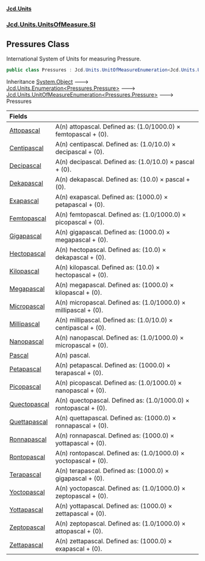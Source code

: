 #### [Jcd.Units](index.md 'index')
### [Jcd.Units.UnitsOfMeasure.SI](Jcd.Units.UnitsOfMeasure.SI.md 'Jcd.Units.UnitsOfMeasure.SI')

## Pressures Class

International System of Units for measuring Pressure.

```csharp
public class Pressures : Jcd.Units.UnitOfMeasureEnumeration<Jcd.Units.UnitsOfMeasure.SI.Pressures, Jcd.Units.UnitTypes.Pressure>
```

Inheritance [System.Object](https://docs.microsoft.com/en-us/dotnet/api/System.Object 'System.Object') &#129106; [Jcd.Units.Enumeration&lt;](Enumeration_TEnumeration,T_.md 'Jcd.Units.Enumeration<TEnumeration,T>')[Pressures](Pressures.md 'Jcd.Units.UnitsOfMeasure.SI.Pressures')[,](Enumeration_TEnumeration,T_.md 'Jcd.Units.Enumeration<TEnumeration,T>')[Pressure](Pressure.md 'Jcd.Units.UnitTypes.Pressure')[&gt;](Enumeration_TEnumeration,T_.md 'Jcd.Units.Enumeration<TEnumeration,T>') &#129106; [Jcd.Units.UnitOfMeasureEnumeration&lt;](UnitOfMeasureEnumeration_TEnumeration,T_.md 'Jcd.Units.UnitOfMeasureEnumeration<TEnumeration,T>')[Pressures](Pressures.md 'Jcd.Units.UnitsOfMeasure.SI.Pressures')[,](UnitOfMeasureEnumeration_TEnumeration,T_.md 'Jcd.Units.UnitOfMeasureEnumeration<TEnumeration,T>')[Pressure](Pressure.md 'Jcd.Units.UnitTypes.Pressure')[&gt;](UnitOfMeasureEnumeration_TEnumeration,T_.md 'Jcd.Units.UnitOfMeasureEnumeration<TEnumeration,T>') &#129106; Pressures

| Fields | |
| :--- | :--- |
| [Attopascal](Pressures.Attopascal.md 'Jcd.Units.UnitsOfMeasure.SI.Pressures.Attopascal') | A(n) attopascal. Defined as: (1.0/1000.0) × femtopascal + (0). |
| [Centipascal](Pressures.Centipascal.md 'Jcd.Units.UnitsOfMeasure.SI.Pressures.Centipascal') | A(n) centipascal. Defined as: (1.0/10.0) × decipascal + (0). |
| [Decipascal](Pressures.Decipascal.md 'Jcd.Units.UnitsOfMeasure.SI.Pressures.Decipascal') | A(n) decipascal. Defined as: (1.0/10.0) × pascal + (0). |
| [Dekapascal](Pressures.Dekapascal.md 'Jcd.Units.UnitsOfMeasure.SI.Pressures.Dekapascal') | A(n) dekapascal. Defined as: (10.0) × pascal + (0). |
| [Exapascal](Pressures.Exapascal.md 'Jcd.Units.UnitsOfMeasure.SI.Pressures.Exapascal') | A(n) exapascal. Defined as: (1000.0) × petapascal + (0). |
| [Femtopascal](Pressures.Femtopascal.md 'Jcd.Units.UnitsOfMeasure.SI.Pressures.Femtopascal') | A(n) femtopascal. Defined as: (1.0/1000.0) × picopascal + (0). |
| [Gigapascal](Pressures.Gigapascal.md 'Jcd.Units.UnitsOfMeasure.SI.Pressures.Gigapascal') | A(n) gigapascal. Defined as: (1000.0) × megapascal + (0). |
| [Hectopascal](Pressures.Hectopascal.md 'Jcd.Units.UnitsOfMeasure.SI.Pressures.Hectopascal') | A(n) hectopascal. Defined as: (10.0) × dekapascal + (0). |
| [Kilopascal](Pressures.Kilopascal.md 'Jcd.Units.UnitsOfMeasure.SI.Pressures.Kilopascal') | A(n) kilopascal. Defined as: (10.0) × hectopascal + (0). |
| [Megapascal](Pressures.Megapascal.md 'Jcd.Units.UnitsOfMeasure.SI.Pressures.Megapascal') | A(n) megapascal. Defined as: (1000.0) × kilopascal + (0). |
| [Micropascal](Pressures.Micropascal.md 'Jcd.Units.UnitsOfMeasure.SI.Pressures.Micropascal') | A(n) micropascal. Defined as: (1.0/1000.0) × millipascal + (0). |
| [Millipascal](Pressures.Millipascal.md 'Jcd.Units.UnitsOfMeasure.SI.Pressures.Millipascal') | A(n) millipascal. Defined as: (1.0/10.0) × centipascal + (0). |
| [Nanopascal](Pressures.Nanopascal.md 'Jcd.Units.UnitsOfMeasure.SI.Pressures.Nanopascal') | A(n) nanopascal. Defined as: (1.0/1000.0) × micropascal + (0). |
| [Pascal](Pressures.Pascal.md 'Jcd.Units.UnitsOfMeasure.SI.Pressures.Pascal') | A(n) pascal. |
| [Petapascal](Pressures.Petapascal.md 'Jcd.Units.UnitsOfMeasure.SI.Pressures.Petapascal') | A(n) petapascal. Defined as: (1000.0) × terapascal + (0). |
| [Picopascal](Pressures.Picopascal.md 'Jcd.Units.UnitsOfMeasure.SI.Pressures.Picopascal') | A(n) picopascal. Defined as: (1.0/1000.0) × nanopascal + (0). |
| [Quectopascal](Pressures.Quectopascal.md 'Jcd.Units.UnitsOfMeasure.SI.Pressures.Quectopascal') | A(n) quectopascal. Defined as: (1.0/1000.0) × rontopascal + (0). |
| [Quettapascal](Pressures.Quettapascal.md 'Jcd.Units.UnitsOfMeasure.SI.Pressures.Quettapascal') | A(n) quettapascal. Defined as: (1000.0) × ronnapascal + (0). |
| [Ronnapascal](Pressures.Ronnapascal.md 'Jcd.Units.UnitsOfMeasure.SI.Pressures.Ronnapascal') | A(n) ronnapascal. Defined as: (1000.0) × yottapascal + (0). |
| [Rontopascal](Pressures.Rontopascal.md 'Jcd.Units.UnitsOfMeasure.SI.Pressures.Rontopascal') | A(n) rontopascal. Defined as: (1.0/1000.0) × yoctopascal + (0). |
| [Terapascal](Pressures.Terapascal.md 'Jcd.Units.UnitsOfMeasure.SI.Pressures.Terapascal') | A(n) terapascal. Defined as: (1000.0) × gigapascal + (0). |
| [Yoctopascal](Pressures.Yoctopascal.md 'Jcd.Units.UnitsOfMeasure.SI.Pressures.Yoctopascal') | A(n) yoctopascal. Defined as: (1.0/1000.0) × zeptopascal + (0). |
| [Yottapascal](Pressures.Yottapascal.md 'Jcd.Units.UnitsOfMeasure.SI.Pressures.Yottapascal') | A(n) yottapascal. Defined as: (1000.0) × zettapascal + (0). |
| [Zeptopascal](Pressures.Zeptopascal.md 'Jcd.Units.UnitsOfMeasure.SI.Pressures.Zeptopascal') | A(n) zeptopascal. Defined as: (1.0/1000.0) × attopascal + (0). |
| [Zettapascal](Pressures.Zettapascal.md 'Jcd.Units.UnitsOfMeasure.SI.Pressures.Zettapascal') | A(n) zettapascal. Defined as: (1000.0) × exapascal + (0). |
